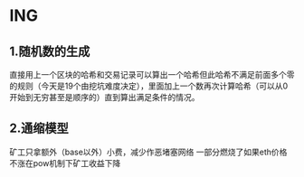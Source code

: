 # ING

## 1.随机数的生成
直接用上一个区块的哈希和交易记录可以算出一个哈希但此哈希不满足前面多个零的规则（今天是19个由挖坑难度决定），里面加上一个数再次计算哈希（可以从0开始到无穷甚至是顺序的）直到算出满足条件的情况。
## 2.通缩模型
矿工只拿额外（base以外）小费，减少作恶堵塞网络 一部分燃烧了如果eth价格不涨在pow机制下矿工收益下降
